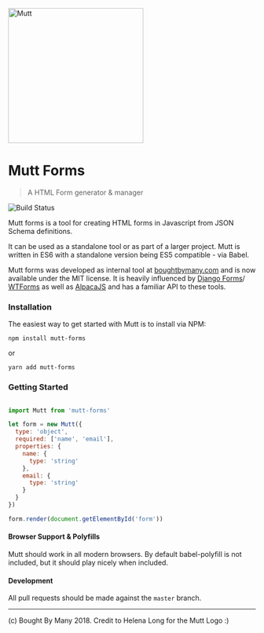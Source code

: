 <img src="https://raw.githubusercontent.com/boughtbymany/mutt-forms/master/docs/mutt.svg?sanitize=true" alt="Mutt" width="275">

# Mutt Forms

> A HTML Form generator & manager

![Build Status](https://travis-ci.org/boughtbymany/mutt-forms.svg?branch=master)

Mutt forms is a tool for creating HTML forms in Javascript
from JSON Schema definitions.

It can be used as a standalone tool or as part of a larger
project. Mutt is written in ES6 with a standalone version
being ES5 compatible - via Babel.

Mutt forms was developed as internal tool at [boughtbymany.com](https://boughtbymany.com) and is now available under the
MIT license. It is heavily influenced by [Django Forms](https://docs.djangoproject.com/en/1.10/topics/forms/)/
[WTForms](http://wtforms.readthedocs.io/en/latest/) as well as [AlpacaJS](http://www.alpacajs.org/) and has a familiar
API to these tools.


### Installation

The easiest way to get started with Mutt is to install via NPM:

`npm install mutt-forms`

or

`yarn add mutt-forms`


### Getting Started

```javascript

import Mutt from 'mutt-forms'

let form = new Mutt({
  type: 'object',
  required: ['name', 'email'],
  properties: {
    name: {
	  type: 'string'
	},
	email: {
	  type: 'string'
	}
  }
})

form.render(document.getElementById('form'))
```

#### Browser Support & Polyfills

Mutt should work in all modern browsers. By default babel-polyfill
is not included, but it should play nicely when included.

#### Development

All pull requests should be made against the `master` branch.

---

(c) Bought By Many 2018. Credit to Helena Long for the Mutt Logo :)
